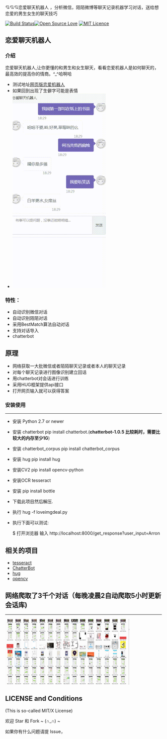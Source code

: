  💘💘💘恋爱聊天机器人 ，分析微信，陌陌微博等聊天记录机器学习对话，送给想恋爱的男生女生的聊天技巧

[![Build Status](https://travis-ci.org/euske/pdfminer.svg?branch=master)](https://github.com/cyruschueng/love_bot)[![Open Source Love](https://badges.frapsoft.com/os/v1/open-source.svg?v=103)](https://github.com/cyruschueng/love_bot) [![MIT Licence](https://badges.frapsoft.com/os/mit/mit.svg?v=103)](https://opensource.org/licenses/mit-license.php)      


## 恋爱聊天机器人
 
### 介绍

 

恋爱聊天机器人,让你更懂的和男生和女生聊天，看看恋爱机器人是如何聊天的，最高效的提高你的情商。^_^哈啊哈
- 测试地址<a href="https://lucky.kuaiduodian.com/love_bot/web/index.html">网页版恋爱机器人</a>
- 如果回到出现了生僻字可能是表情
- <img src="./scraper/chat.gif" title="Logo"  width="300">

### 特性：
 

* 自动识别微信对话
* 自动识别陌陌对话
* 采用BestMatch算法自动对话
* 支持对话导入
* chatterbot
 

## 原理

- 网络获取一大批微信或者陌陌聊天记录或者本人的聊天记录
- 对每个聊天记录进行图像识别建立回话
- 用chatterbot对会话进行训练
- 采用HUG框架提供api接口
- 打开网页输入就可以获得答案

### 安装使用
 
--------------

 * 安装 Python 2.7 or newer 
 * 安装 chatterbot pip install chatterbot.(**chatterbot-1.0.5 比较耗时，需要比较大的内存至少1G**)
 * 安装 chatterbot_corpus pip install chatterbot_corpus
 * 安装 hug pip install hug
 * 安装CV2 pip install opencv-python
 * 安装OCR tesseract 
 * 安装  pip install bottle
 * 下载此项目然后解压.
 * 执行 hug -f loveimgdeal.py
 * 执行下面可以测试:
		
    $ 打开浏览器 输入 http://localhost:8000/get_response?user_input=Arron

 



相关的项目
----------------
 * <a href="https://github.com/tesseract-ocr/tesseract">tesseract</a>
 * <a href="https://github.com/gunthercox/ChatterBot">ChatterBot</a>
 * <a href="https://github.com/hugapi/hug">hug</a>
 * <a href="https://opencv.org/">opencv</a>
 


 ## 网络爬取了3千个对话（每晚凌晨2自动爬取5小时更新会话库)
--------------------
![](./scraper/get1.png)



LICENSE and Conditions
--------------------

(This is so-called MIT/X License)

 
欢迎 Star 和 Fork ~ (∩_∩) ~


如果你有什么问题请提 Issue， 
